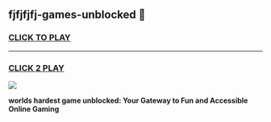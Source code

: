 
## fjfjfjfj-games-unblocked 👋
<h3>
<a href="https://premium.freeplayer.one?title=fjfjfjfj-games-unblocked&ref=14F">CLICK TO PLAY</a></h3>
<hr>

<h3>
<a href="https://premium.freeplayer.one?title=fjfjfjfj-games-unblocked&ref=14F">CLICK 2 PLAY</a>
  
</h3>

<a href="https://premium.freeplayer.one?title=fjfjfjfj-games-unblocked&ref=12F/"><img src="https://clearcache.store/games.png"></a>


**worlds hardest game unblocked: Your Gateway to Fun and Accessible Online Gaming**

